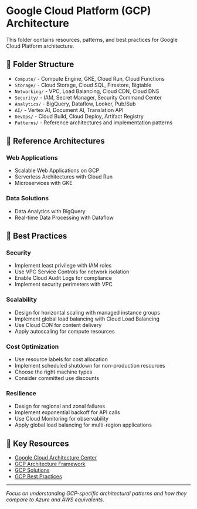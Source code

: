 # Google Cloud Platform (GCP) Architecture

This folder contains resources, patterns, and best practices for Google Cloud Platform architecture.

## 📂 Folder Structure

- `Compute/` - Compute Engine, GKE, Cloud Run, Cloud Functions
- `Storage/` - Cloud Storage, Cloud SQL, Firestore, Bigtable
- `Networking/` - VPC, Load Balancing, Cloud CDN, Cloud DNS
- `Security/` - IAM, Secret Manager, Security Command Center
- `Analytics/` - BigQuery, Dataflow, Looker, Pub/Sub
- `AI/` - Vertex AI, Document AI, Translation API
- `DevOps/` - Cloud Build, Cloud Deploy, Artifact Registry
- `Patterns/` - Reference architectures and implementation patterns

## 🏢 Reference Architectures

### Web Applications

- Scalable Web Applications on GCP
- Serverless Architectures with Cloud Run
- Microservices with GKE

### Data Solutions

- Data Analytics with BigQuery
- Real-time Data Processing with Dataflow

## 📝 Best Practices

### Security

- Implement least privilege with IAM roles
- Use VPC Service Controls for network isolation
- Enable Cloud Audit Logs for compliance
- Implement security perimeters with VPC

### Scalability

- Design for horizontal scaling with managed instance groups
- Implement global load balancing with Cloud Load Balancing
- Use Cloud CDN for content delivery
- Apply autoscaling for compute resources

### Cost Optimization

- Use resource labels for cost allocation
- Implement scheduled shutdown for non-production resources
- Choose the right machine types
- Consider committed use discounts

### Resilience

- Design for regional and zonal failures
- Implement exponential backoff for API calls
- Use Cloud Monitoring for observability
- Apply global load balancing for multi-region applications

## 🔗 Key Resources

- [Google Cloud Architecture Center](https://cloud.google.com/architecture)
- [GCP Architecture Framework](https://cloud.google.com/architecture/framework)
- [GCP Solutions](https://cloud.google.com/solutions)
- [GCP Best Practices](https://cloud.google.com/docs/enterprise/best-practices-for-enterprise-organizations)

---

_Focus on understanding GCP-specific architectural patterns and how they compare to Azure and AWS equivalents._
